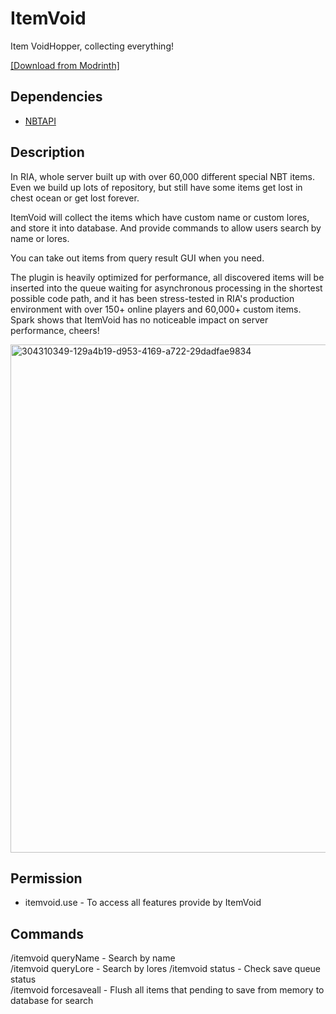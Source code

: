 # ItemVoid

Item VoidHopper, collecting everything!

[[Download from Modrinth]](https://modrinth.com/plugin/itemvoid-plugin)

## Dependencies

* [NBTAPI](https://modrinth.com/plugin/nbtapi)

## Description

In RIA, whole server built up with over 60,000 different special NBT items. Even we build up lots of repository, but still have some items get lost in chest ocean or get lost forever.

ItemVoid will collect the items which have custom name or custom lores, and store it into database. And provide commands to allow users search by name or lores.

You can take out items from query result GUI when you need.

The plugin is heavily optimized for performance, all discovered items will be inserted into the queue waiting for asynchronous processing in the shortest possible code path, and it has been stress-tested in RIA's production environment with over 150+ online players and 60,000+ custom items. Spark shows that ItemVoid has no noticeable impact on server performance, cheers!

<img width="813" alt="304310349-129a4b19-d953-4169-a722-29dadfae9834" src="https://github.com/Ghost-chu/ItemVoid/assets/30802565/f9052d4c-f64b-4d03-936c-7d93caa60e4e">

## Permission

* itemvoid.use - To access all features provide by ItemVoid

## Commands

/itemvoid queryName <name> - Search by name  
/itemvoid queryLore <lore> - Search by lores 
/itemvoid status - Check save queue status  
/itemvoid forcesaveall - Flush all items that pending to save from memory to database for search 
